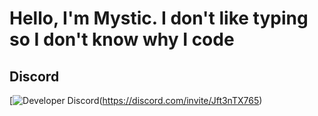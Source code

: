 # Hello, I'm Mystic. I don't like typing so I don't know why I code

## Discord
[![Developer Discord](https://discordapp.com/api/guilds/784600007876935730/widget.png?style=banner4)(https://discord.com/invite/Jft3nTX765)
